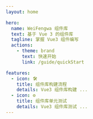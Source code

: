 ```yaml
---
layout: home

hero:
  name: WeiFengwa 组件库
  text: 基于 Vue 3 的组件库
  tagline: 掌握 Vue3 组件编写
  actions:
    - theme: brand
      text: 快速开始
      link: /guide/quickStart

features:
  - icon: 🛠️
    title: 组件库构建流程
    details: Vue3 组件库构建 ...
  - icon: ⚙️
    title: 组件库单元测试
    details: Vue3 组件库测试 ...
---
```

